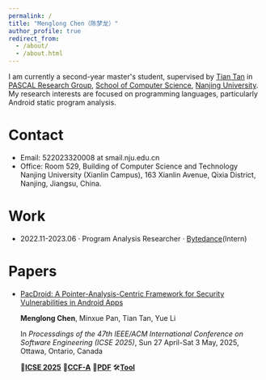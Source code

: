 ```yaml
---
permalink: /
title: "Menglong Chen（陈梦龙）"
author_profile: true
redirect_from: 
  - /about/
  - /about.html
---
```


I am currently a second-year master's student, supervised by [Tian Tan](https://cs.nju.edu.cn/tiantan/) in [PASCAL Research Group](https://pascal-lab.net/), [School of Computer Science](https://cs.nju.edu.cn/), [Nanjing University](https://www.nju.edu.cn/). My research interests are focused on programming languages, particularly Android static program analysis.

Contact
===
- Email: 522023320008 at smail.nju.edu.cn
- Office: Room 529, Building of Computer Science and Technology Nanjing University (Xianlin Campus), 163 Xianlin Avenue, Qixia District, Nanjing, Jiangsu, China.

Work
===
- 2022.11-2023.06 · Program Analysis Researcher · [Bytedance](https://www.bytedance.com/)(Intern)

Papers
===
- [PacDroid: A Pointer-Analysis-Centric Framework for Security Vulnerabilities in Android Apps](/forthcoming)
  
  **Menglong Chen**, Minxue Pan, Tian Tan, Yue Li

  In *Processdings of the 47th IEEE/ACM International Conference on Software Engineering (ICSE 2025)*, Sun 27 April-Sat 3 May, 2025, Ottawa, Ontario, Canada

  📄[**ICSE 2025**](https://conf.researchr.org/home/icse-2025)
  👑[**CCF-A**](https://www.ccf.org.cn/Academic_Evaluation/By_category/)
  📑[**PDF**](/menglongchen.github.io/forthcoming)
  🛠️[**Tool**](/forthcoming)
